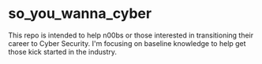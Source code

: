 # so_you_wanna_cyber
This repo is intended to help n00bs or those interested in transitioning their career to Cyber Security.  I'm focusing on baseline knowledge to help get those kick started in the industry. 
